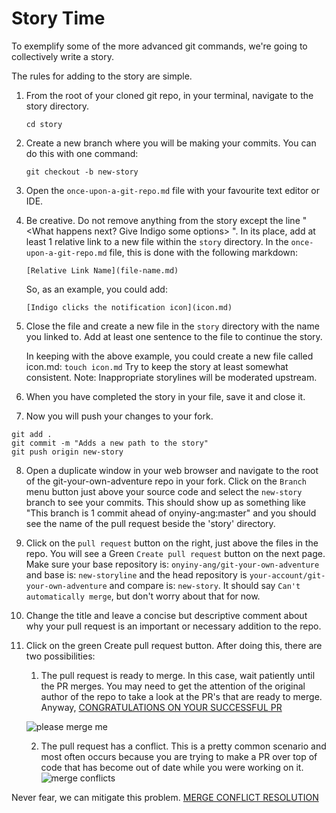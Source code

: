 # Story Time

To exemplify some of the more advanced git commands, we're going to
collectively write a story.

The rules for adding to the story are simple.

1. From the root of your cloned git repo, in your terminal, navigate to the
   story directory.

   ```
   cd story
   ```

2. Create a new branch where you will be making your commits. You can do this
   with one command:

   ```
   git checkout -b new-story
   ```

3. Open the `once-upon-a-git-repo.md` file with your favourite text editor or
   IDE.

4. Be creative. Do not remove anything from the story except the line "<What happens next? Give Indigo some options>
". In its place, add at least 1 relative link to a new file within the `story` directory. In the
   `once-upon-a-git-repo.md` file, this is done with the following markdown:

   ```
   [Relative Link Name](file-name.md)
   ```

   So, as an example, you could add:

   ```
   [Indigo clicks the notification icon](icon.md)
   ```


5. Close the file and create a new file in the `story` directory with the name you linked to. Add at
   least one sentence to the file to continue the story.

   In keeping with the above example, you could create a new file called icon.md: `touch
   icon.md`
   Try to keep the story at least somewhat consistent. Note: Inappropriate storylines will be
   moderated upstream.

6. When you have completed the story in your file, save it and close it.


7. Now you will push your changes to your fork.

```
git add .
git commit -m "Adds a new path to the story"
git push origin new-story
```

8. Open a duplicate window in your web browser and navigate to the root of the
   git-your-own-adventure repo in your fork. Click on the `Branch` menu button
   just above your source code and select the `new-story` branch to see your commits. This should
   show up as something like "This branch is 1 commit ahead of
   onyiny-ang:master" and you should see the name of the pull request beside
   the 'story' directory.

9. Click on the `pull request` button on the right, just above the files in the
   repo. You will see a Green `Create pull request` button on the next page.
   Make sure your base repository is: `onyiny-ang/git-your-own-adventure` and
   base is: `new-storyline` and the head repository is
   `your-account/git-your-own-adventure` and compare is: `new-story`. It should
   say `Can't automatically merge`, but don't worry about that for now.

10. Change the title and leave a concise but descriptive comment about why your pull request is an
   important or necessary addition to the repo.

11. Click on the green Create pull request button. After doing this, there are two possibilities:

      1. The pull request is ready to merge. In this case, wait patiently until the PR merges. You
      may need to get the attention of the original author of the repo to take a look at the PR's
      that are ready to merge. Anyway, [CONGRATULATIONS ON YOUR SUCCESSFUL PR](success.md)

      ![please merge me](http://null.perl-hackers.net/wp-content/uploads/2015/01/19228517.jpg)

      2. The pull request has a conflict. This is a pretty common scenario and most often occurs
      because you are trying to make a PR over top of code that has become out of date while you were working on it.
      ![merge conflicts](https://img.devrant.com/devrant/rant/r_477918_w6Khj.jpg)

   Never fear, we can mitigate
   this problem. [MERGE CONFLICT RESOLUTION](conflict-resolution.md)

